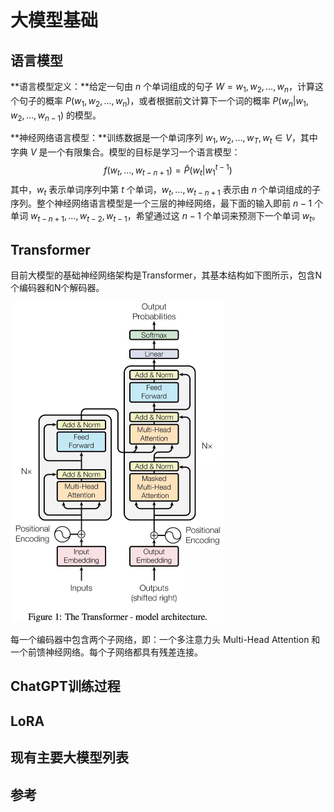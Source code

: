 # 大模型基础

## 语言模型

**语言模型定义：**给定一句由 $n$ 个单词组成的句子 $W=w_1, w_2, \dots, w_n$，计算这个句子的概率 $P(w_1, w_2, \dots, w_n)$，或者根据前文计算下一个词的概率 $P(w_n | w_1, w_2, \dots, w_{n-1})$ 的模型。

**神经网络语言模型：**训练数据是一个单词序列 $w_1, w_2, \dots, w_T, w_t \in V$，其中字典 $V$ 是一个有限集合。模型的目标是学习一个语言模型：
$$
f(w_t, \dots, w_{t-n+1})= \hat{P} (w_t | w_1^{t-1})
$$
其中，$w_t$ 表示单词序列中第 $t$ 个单词，$w_t, \dots, w_{t-n+1}$ 表示由 $n$ 个单词组成的子序列。整个神经网络语言模型是一个三层的神经网络，最下面的输入即前 $n-1$ 个单词 $w_{t-n+1}, \dots, w_{t-2}, w_{t-1}$，希望通过这 $n-1$ 个单词来预测下一个单词 $w_t$。

## Transformer

目前大模型的基础神经网络架构是Transformer，其基本结构如下图所示，包含N个编码器和N个解码器。

<img src="../assets/transformer.jpg" style="zoom:50%;" />

每一个编码器中包含两个子网络，即：一个多注意力头 Multi-Head Attention 和一个前馈神经网络。每个子网络都具有残差连接。











## ChatGPT训练过程





## LoRA





## 现有主要大模型列表





## 参考







